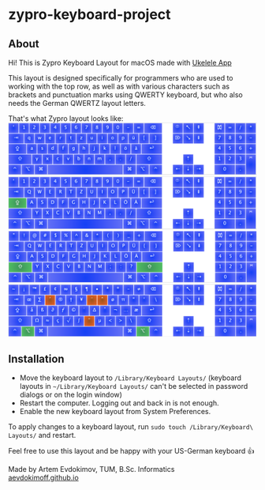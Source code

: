 # zypro-keyboard-project

## About 
Hi! This is Zypro Keyboard Layout for macOS made with [Ukelele App](https://scripts.sil.org/cms/scripts/page.php?site_id=nrsi&id=ukelele)

This layout is designed specifically for programmers who are used to working with the top row, as well as with various characters such as brackets and punctuation marks using QWERTY keyboard, but who also needs the German QWERTZ layout letters.

That's what Zypro layout looks like:
![](README/1.png)
![](README/2.png)
![](README/3.png)
![](README/4.png)

## Installation
* Move the keyboard layout to `/Library/Keyboard Layouts/`
(keyboard layouts in `~/Library/Keyboard Layouts/` can't be selected in password dialogs or on the login window)  
* Restart the computer. Logging out and back in is not enough.
* Enable the new keyboard layout from System Preferences.  

To apply changes to a keyboard layout, run `sudo touch /Library/Keyboard\ Layouts/` and restart.

Feel free to use this layout and be happy with your US-German keyboard 👍

Made by Artem Evdokimov, TUM, B.Sc. Informatics  
[aevdokimoff.github.io](http://aevdokimoff.github.io)
